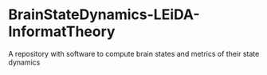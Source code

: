 # BrainStateDynamics-LEiDA-InformatTheory
A repository with software to compute brain states and metrics of their state dynamics
